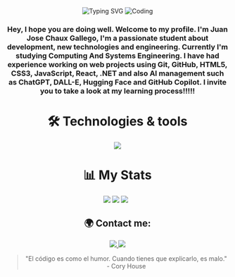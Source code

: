 <div align="center">
<img src="https://readme-typing-svg.herokuapp.com?font=Fira+Code&weight=600&size=40&pause=1000&color=9E4BFF&width=700&height=90&lines=Hi+there!+%F0%9F%91%8B%F0%9F%8F%BC+I'm+Juan+Jos%C3%A9." alt="Typing SVG" />

  <img src="https://mir-s3-cdn-cf.behance.net/project_modules/fs/bbefa799786133.5efa9bf3d1b49.gif" alt="Coding">

  <h3>Hey, I hope you are doing well. Welcome to my profile. I'm Juan Jose Chaux Gallego, I'm a passionate student about development, new technologies and engineering. Currently I'm studying Computing And Systems Engineering. I have had experience working on web projects using Git, GitHub, HTML5, CSS3, JavaScript, React, .NET  and also AI management such as ChatGPT,  DALL-E, Hugging Face and GitHub Copilot.
I invite you to take a look at my learning process!!!!!</h3>  

  <h1>🛠️ Technologies & tools</h1>
  <img src="https://skillicons.dev/icons?i=nextjs,javascript,react,dotnet,cs,mysql,tailwind,git,docker,figma&theme=dark" />


  <h1>📊 My Stats</h1>
  <div align="center">
  
  ![](https://github-profile-summary-cards.vercel.app/api/cards/profile-details?username=Juanchaux&theme=midnight_purple) 
  ![](https://github-profile-summary-cards.vercel.app/api/cards/stats?username=Juanchaux&theme=midnight_purple)
  ![](https://github-profile-summary-cards.vercel.app/api/cards/repos-per-language?username=Juanchaux&theme=midnight_purple)&nbsp;&nbsp;
  </div>

  <h2>🌍 Contact me:</h2>
  <a href="mailto:juanjochaux1102@gmail.com">
    <img src="https://img.shields.io/badge/Gmail%20-grey?style=for-the-badge&logo=gmail" />
  </a>
  <a href="mailto:juanjochaux1102@gmail.com">
    <img src="https://img.shields.io/badge/Linkedin%20-grey?style=for-the-badge&logo=linkedin" />
  </a>

  <blockquote>
    "El código es como el humor. Cuando tienes que explicarlo, es malo." - Cory House
  </blockquote>
</div>
